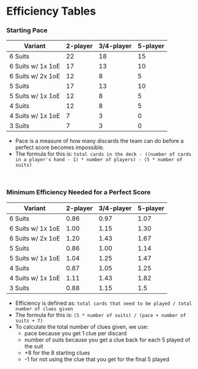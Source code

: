 # Efficiency Tables

### Starting Pace

| Variant           | 2-player | 3/4-player | 5-player |
| ----------------- | -------- | ---------- | -------- |
| 6 Suits           | 22       | 18         | 15       |
| 6 Suits w/ 1x 1oE | 17       | 13         | 10       |
| 6 Suits w/ 2x 1oE | 12       | 8          | 5        |
| 5 Suits           | 17       | 13         | 10       |
| 5 Suits w/ 1x 1oE | 12       | 8          | 5        |
| 4 Suits           | 12       | 8          | 5        |
| 4 Suits w/ 1x 1oE | 7        | 3          | 0        |
| 3 Suits           | 7        | 3          | 0        |

* Pace is a measure of how many discards the team can do before a perfect score becomes impossible.
* The formula for this is: `total cards in the deck - ((number of cards in a player's hand - 1) * number of players) - (5 * number of suits)`

<br />

### Minimum Efficiency Needed for a Perfect Score

| Variant           | 2-player | 3/4-player | 5-player |
| ----------------- | -------- | ---------- | -------- |
| 6 Suits           | 0.86     | 0.97       | 1.07     |
| 6 Suits w/ 1x 1oE | 1.00     | 1.15       | 1.30     |
| 6 Suits w/ 2x 1oE | 1.20     | 1.43       | 1.67     |
| 5 Suits           | 0.86     | 1.00       | 1.14     |
| 5 Suits w/ 1x 1oE | 1.04     | 1.25       | 1.47     |
| 4 Suits           | 0.87     | 1.05       | 1.25     |
| 4 Suits w/ 1x 1oE | 1.11     | 1.43       | 1.82     |
| 3 Suits           | 0.88     | 1.15       | 1.5      |

* Efficiency is defined as: `total cards that need to be played / total number of clues given`
* The formula for this is: `(5 * number of suits) / (pace + number of suits + 7)`
* To calculate the total number of clues given, we use:
  * pace because you get 1 clue per discard
  * number of suits because you get a clue back for each 5 played of the suit
  * +8 for the 8 starting clues
  * -1 for not using the clue that you get for the final 5 played
